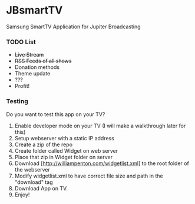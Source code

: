JBsmartTV
=========

Samsung SmartTV Application for Jupiter Broadcasting

### TODO List  
* ~~Live Stream~~  
* ~~RSS Feeds of all shows~~    
* Donation methods  
* Theme update  
* ???  
* Profit!    

### Testing  
Do you want to test this app on your TV?    
1. Enable developer mode on your TV (I will make a walkthrough later for this)    
2. Setup webserver with a static IP address  
3. Create a zip of the repo  
4. Create folder called Widget on web server    
5. Place that zip in Widget folder on server  
6. Download [http://williampenton.com/widgetlist.xml] to the root folder of the webserver    
7. Modify widgetlist.xml to have correct file size and path in the "download" tag  
8. Download App on TV.  
9. Enjoy!  
